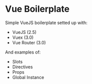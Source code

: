 # Vue Boilerplate

Simple VueJS boilerplate setted up with:

- VueJS (2.5)
- Vuex (3.0)
- Vue Router (3.0)


And examples of:

- Slots
- Directives
- Props
- Global Instance